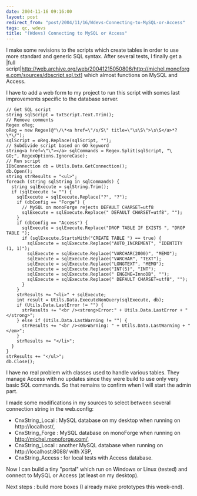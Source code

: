 ```yaml
---
date: 2004-11-16 09:16:00
layout: post
redirect_from: "post/2004/11/16/Wdevs-Connecting-to-MySQL-or-Access"
tags: qc, wdevs
title: "(Wdevs) Connecting to MySQL or Access"
---
```


I make some revisions to the scripts which create tables in order to use
more standard and generic SQL syntax. After several tests, I finally get a
|full
script|http://web.archive.org/web/20041215050806/http://michel.monoforge.com/sources/dbscript.sql.txt]
which almost functions on MySQL and Access.

I have to add a web form to my project to run this script with somes last
improvements specific to the database server.

```
// Get SQL script
string sqlScript = txtScript.Text.Trim();
// Remove comments
Regex oReg;
oReg = new Regex(@"\/\*<a href=\"/s/S\" title=\"\s\S\">\s\S</a>*?\*\/");
sqlScript = oReg.Replace(sqlScript, "");
// Subdivide script based on GO keyword
string<a href=\"\"></a> sqlCommands = Regex.Split(sqlScript, "\
GO;", RegexOptions.IgnoreCase);
// Run script
IDbConnection db = Utils.Data.GetConnection();
db.Open();
string strResults = "<ul>";
foreach (string sqlString in sqlCommands) {
  string sqlExecute = sqlString.Trim();
  if (sqlExecute != "") {
    sqlExecute = sqlExecute.Replace("?", "?");
    if (dbConfig == "Forge") {
      // MySQL on monoForge rejects DEFAULT CHARSET=utf8
      sqlExecute = sqlExecute.Replace(" DEFAULT CHARSET=utf8", "");
    }
    if (dbConfig == "Access") {
      sqlExecute = sqlExecute.Replace("DROP TABLE IF EXISTS ", "DROP TABLE ");
      if (sqlExecute.StartsWith("CREATE TABLE ") == true) {
        sqlExecute = sqlExecute.Replace("AUTO_INCREMENT", "IDENTITY (1, 1)");
        sqlExecute = sqlExecute.Replace("VARCHAR(2000)", "MEMO");
        sqlExecute = sqlExecute.Replace("VARCHAR", "TEXT");
        sqlExecute = sqlExecute.Replace("LONGTEXT", "MEMO");
        sqlExecute = sqlExecute.Replace("INT(5)", "INT");
        sqlExecute = sqlExecute.Replace(" ENGINE=InnoDB", "");
        sqlExecute = sqlExecute.Replace(" DEFAULT CHARSET=utf8", "");
      }
    }
    strResults += "<li>" + sqlExecute;
    int result = Utils.Data.ExecuteNonQuery(sqlExecute, db);
    if (Utils.Data.LastError != "") {
      strResults += "<br /><strong>Error:" + Utils.Data.LastError + "</strong>";
    } else if (Utils.Data.LastWarning != "") {
      strResults += "<br /><em>Warning: " + Utils.Data.LastWarning + "</em>";
    }
    strResults += "</li>";
  }
}
strResults += "</ul>";
db.Close();
```

I have no real problem with classes used to handle various tables. They
manage Access with no updates since they were build to use only very basic SQL
commands. So that remains to confirm when I will start the admin part.

I made some modifications in my sources to select between several connection
string in the web.config:

* CnxString_Local : MySQL database on my desktop when running on
http://localhost/,
* CnxString_Forge : MySQL database on monoForge when running on
http://michel.monoforge.com/,
* CnxString_Local : another MySQL database when running on
http://localhost:8088/ with XSP,
* CnxString_Access : for local tests with Access database.

Now I can build a tiny "portal" which run on Windows or Linux (tested) and
connect to MySQL or Access (at least on my desktop).

Next steps : build more boxes (I already make prototypes this
week-end).
